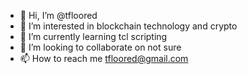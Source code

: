 - 👋 Hi, I’m @tfloored
- 👀 I’m interested in blockchain technology and crypto
- 🌱 I’m currently learning tcl scripting
- 💞️ I’m looking to collaborate on not sure
- 📫 How to reach me tfloored@gmail.com

<!---
tfloored/tfloored is a ✨ special ✨ repository because its `README.md` (this file) appears on your GitHub profile.
You can click the Preview link to take a look at your changes.
--->
